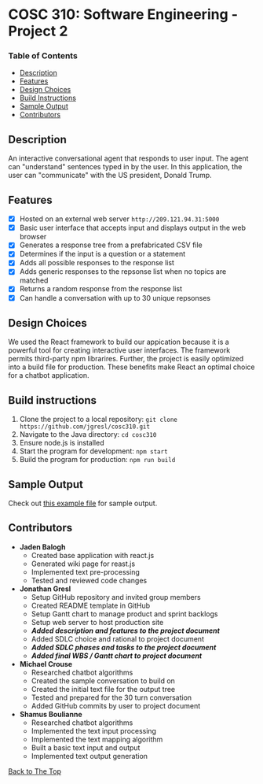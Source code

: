 # COSC 310: Software Engineering - Project 2

### Table of Contents
- [Description](#description)
- [Features](#features)
- [Design Choices](#design-choices)
- [Build Instructions](#build-instructions)
- [Sample Output](#sample-output)
- [Contributors](#contributors)

## Description
An interactive conversational agent that responds to user input. The agent can "understand" sentences typed in by the user.
In this application, the user can "communicate" with the US president, Donald Trump.

## Features
- [x] Hosted on an external web server `http://209.121.94.31:5000`
- [x] Basic user interface that accepts input and displays output in the web browser
- [x] Generates a response tree from a prefabricated CSV file
- [x] Determines if the input is a question or a statement
- [x] Adds all possible responses to the response list
- [x] Adds generic responses to the repsonse list when no topics are matched
- [x] Returns a random response from the response list
- [x] Can handle a conversation with up to 30 unique repsonses

## Design Choices
We used the React framework to build our appication because it is a powerful tool for creating interactive user interfaces. The framework permits third-party npm librarires. Further, the project is easily optimized into a build file for production. These benefits make React an optimal choice for a chatbot application.

## Build instructions

  1. Clone the project to a local repository:   `git clone https://github.com/jgresl/cosc310.git`
  2. Navigate to the Java directory: `cd cosc310`
  3. Ensure node.js is installed
  4. Start the program for development: `npm start`
  5. Build the program for production: `npm run build`

## Sample Output
Check out [this example file](testedoutput.txt) for sample output.

## Contributors
- **Jaden Balogh**
  - Created base application with react.js
  - Generated wiki page for reast.js
  - Implemented text pre-processing
  - Tested and reviewed code changes
- **Jonathan Gresl**
  - Setup GitHub repository and invited group members
  - Created README template in GitHub
  - Setup Gantt chart to manage product and sprint backlogs
  - Setup web server to host production site
  - **_Added description and features to the project document_**
  - Added SDLC choice and rational to project document
  - **_Added SDLC phases and tasks to the project document_**
  - **_Added final WBS / Gantt chart to project document_**
- **Michael Crouse**
  - Researched chatbot algorithms
  - Created the sample conversation to build on
  - Created the initial text file for the output tree
  - Tested and prepared for the 30 turn conversation
  - Added GitHub commits by user to project document
- **Shamus Boulianne**
  - Researched chatbot algorithms
  - Implemented the text input processing
  - Implemented the text mapping algorithm
  - Built a basic text input and output
  - Implemented text output generation

[Back to The Top](#cosc-310-software-engineering---project-2)

